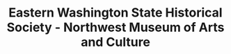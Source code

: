 ---
layout: repo
title: "Eastern Washington State Historical Society - Northwest Museum of Arts and Culture"
id: 25674
permalink: repos/25674/
---